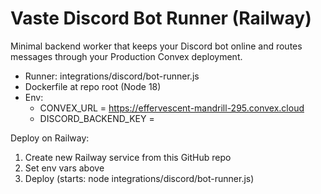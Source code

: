 # Vaste Discord Bot Runner (Railway)
Minimal backend worker that keeps your Discord bot online and routes messages through your Production Convex deployment.

- Runner: integrations/discord/bot-runner.js
- Dockerfile at repo root (Node 18)
- Env:
  - CONVEX_URL = https://effervescent-mandrill-295.convex.cloud
  - DISCORD_BACKEND_KEY = <same secret set in Convex prod>

Deploy on Railway:
1) Create new Railway service from this GitHub repo
2) Set env vars above
3) Deploy (starts: node integrations/discord/bot-runner.js)
